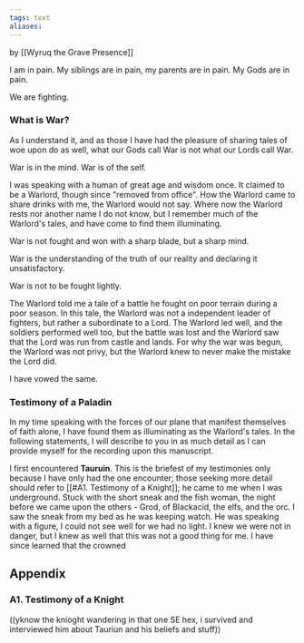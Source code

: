 ```yaml
---
tags: text
aliases:
---
```


by [[Wyruq the Grave Presence]]

I am in pain. My siblings are in pain, my parents are in pain. My Gods are in pain.

We are fighting.

### What is War?

As I understand it, and as those I have had the pleasure of sharing tales of woe upon do as well, what our Gods call War is not what our Lords call War.

War is in the mind. War is of the self.

I was speaking with a human of great age and wisdom once. It claimed to be a Warlord, though since "removed from office". How the Warlord came to share drinks with me, the Warlord would not say. Where now the Warlord rests nor another name I do not know, but I remember much of the Warlord's tales, and have come to find them illuminating.

War is not fought and won with a sharp blade, but a sharp mind.

War is the understanding of the truth of our reality and declaring it unsatisfactory.

War is not to be fought lightly.

The Warlord told me a tale of a battle he fought on poor terrain during a poor season. In this tale, the Warlord was not a independent leader of fighters, but rather a subordinate to a Lord. The Warlord led well, and the soldiers performed well too, but the battle was lost and the Warlord saw that the Lord was run from castle and lands. For why the war was begun, the Warlord was not privy, but the Warlord knew to never make the mistake the Lord did.

I have vowed the same.

### Testimony of a Paladin

In my time speaking with the forces of our plane that manifest themselves of faith alone, I have found them as illuminating as the Warlord's tales. In the following statements, I will describe to you in as much detail as I can provide myself for the recording upon this manuscript.

I first encountered **Tauruin**. This is the briefest of my testimonies only because I have only had the one encounter; those seeking more detail should refer to [[#A1. Testimony of a Knight]]; he came to me when I was underground. Stuck with the short sneak and the fish woman, the night before we came upon the others - Grod, of Blackacid, the elfs, and the orc. I saw the sneak from my bed as he was keeping watch. He was speaking with a figure, I could not see well for we had no light. I knew we were not in danger, but I knew as well that this was not a good thing for me. I have since learned that the crowned 

## Appendix
### A1. Testimony of a Knight

((yknow the knioght wandering in that one SE hex, i survived and interviewed him about Tauriun and his beliefs and stuff))